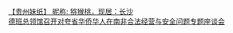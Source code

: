   
[【贵州妹纸】 昵称: 猕猴桃，现居：长沙](http://www.dianyue.me/archives/463/8tf0k58mx19hw5f2/)  
[德班总领馆召开对夸省华侨华人在南非合法经营与安全问题专题座谈会](http://www.dianyue.me/archives/161/tqvqemnsi2d0k44s/)